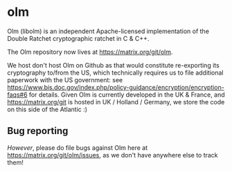 # olm

Olm (libolm) is an independent Apache-licensed implementation of the Double Ratchet cryptographic ratchet in C & C++.

The Olm repository now lives at https://matrix.org/git/olm.

We host don't host Olm on Github as that would constitute re-exporting its cryptography to/from the US, which technically requires us to file additional paperwork with the US government: see https://www.bis.doc.gov/index.php/policy-guidance/encryption/encryption-faqs#6 for details.  Given Olm is currently developed in the UK & France, and https://matrix.org/git is hosted in UK / Holland / Germany, we store the code on this side of the Atlantic :)

## Bug reporting

*However*, please do file bugs against Olm here at https://matrix.org/git/olm/issues, as we don't have anywhere else to track them!
